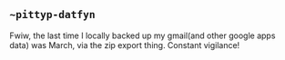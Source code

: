## `~pittyp-datfyn`
Fwiw, the last time I locally backed up my gmail(and other google apps data) was March, via the zip export thing. Constant vigilance!